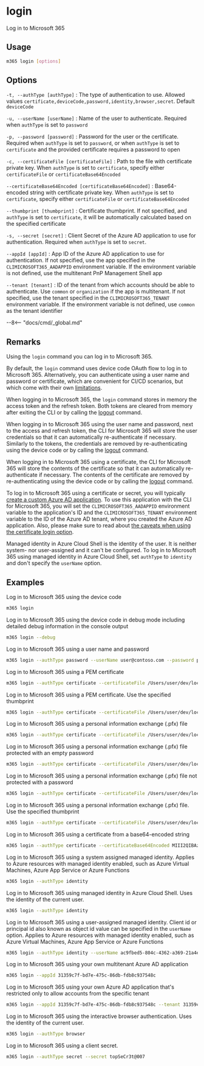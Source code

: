 # login

Log in to Microsoft 365

## Usage

```sh
m365 login [options]
```

## Options

`-t, --authType [authType]`
: The type of authentication to use. Allowed values `certificate,deviceCode,password,identity,browser,secret`. Default `deviceCode`

`-u, --userName [userName]`
: Name of the user to authenticate. Required when `authType` is set to `password`

`-p, --password [password]`
: Password for the user or the certificate. Required when `authType` is set to `password`, or when `authType` is set to `certificate` and the provided certificate requires a password to open

`-c, --certificateFile [certificateFile]`
: Path to the file with certificate private key. When `authType` is set to `certificate`, specify either `certificateFile` or `certificateBase64Encoded`

`--certificateBase64Encoded [certificateBase64Encoded]`
: Base64-encoded string with certificate private key. When `authType` is set to `certificate`, specify either `certificateFile` or `certificateBase64Encoded`

`--thumbprint [thumbprint]`
: Certificate thumbprint. If not specified, and `authType` is set to `certificate`, it will be automatically calculated based on the specified certificate

`-s, --secret [secret]`
: Client Secret of the Azure AD application to use for authentication. Required when `authType` is set to `secret`.

`--appId [appId]`
: App ID of the Azure AD application to use for authentication. If not specified, use the app specified in the `CLIMICROSOFT365_AADAPPID` environment variable. If the environment variable is not defined, use the multitenant PnP Management Shell app

`--tenant [tenant]`
: ID of the tenant from which accounts should be able to authenticate. Use `common` or `organization` if the app is multitenant. If not specified, use the tenant specified in the `CLIMICROSOFT365_TENANT` environment variable. If the environment variable is not defined, use `common` as the tenant identifier

--8<-- "docs/cmd/_global.md"

## Remarks

Using the `login` command you can log in to Microsoft 365.

By default, the `login` command uses device code OAuth flow to log in to Microsoft 365. Alternatively, you can authenticate using a user name and password or certificate, which are convenient for CI/CD scenarios, but which come with their own [limitations](../user-guide/connecting-office-365.md).

When logging in to Microsoft 365, the `login` command stores in memory the access token and the refresh token. Both tokens are cleared from memory after exiting the CLI or by calling the [logout](logout.md) command.

When logging in to Microsoft 365 using the user name and password, next to the access and refresh token, the CLI for Microsoft 365 will store the user credentials so that it can automatically re-authenticate if necessary. Similarly to the tokens, the credentials are removed by re-authenticating using the device code or by calling the [logout](logout.md) command.

When logging in to Microsoft 365 using a certificate, the CLI for Microsoft 365 will store the contents of the certificate so that it can automatically re-authenticate if necessary. The contents of the certificate are removed by re-authenticating using the device code or by calling the [logout](logout.md) command.  

To log in to Microsoft 365 using a certificate or secret, you will typically [create a custom Azure AD application](../user-guide/using-own-identity.md). To use this application with the CLI for Microsoft 365, you will set the `CLIMICROSOFT365_AADAPPID` environment variable to the application's ID and the `CLIMICROSOFT365_TENANT` environment variable to the ID of the Azure AD tenant, where you created the Azure AD application. Also, please make sure to read about [the caveats when using the certificate login option](../user-guide/cli-certificate-caveats.md).

Managed identity in Azure Cloud Shell is the identity of the user. It is neither system- nor user-assigned and it can't be configured. To log in to Microsoft 365 using managed identity in Azure Cloud Shell, set `authType` to `identity` and don't specify the `userName` option.

## Examples

Log in to Microsoft 365 using the device code

```sh
m365 login
```

Log in to Microsoft 365 using the device code in debug mode including detailed debug information in the console output

```sh
m365 login --debug
```

Log in to Microsoft 365 using a user name and password

```sh
m365 login --authType password --userName user@contoso.com --password pass@word1
```

Log in to Microsoft 365 using a PEM certificate

```sh
m365 login --authType certificate --certificateFile /Users/user/dev/localhost.pem
```

Log in to Microsoft 365 using a PEM certificate. Use the specified thumbprint

```sh
m365 login --authType certificate --certificateFile /Users/user/dev/localhost.pem  --thumbprint 47C4885736C624E90491F32B98855AA8A7562AF1
```

Log in to Microsoft 365 using a personal information exchange (.pfx) file

```sh
m365 login --authType certificate --certificateFile /Users/user/dev/localhost.pfx --password 'pass@word1'
```

Log in to Microsoft 365 using a personal information exchange (.pfx) file protected with an empty password

```sh
m365 login --authType certificate --certificateFile /Users/user/dev/localhost.pfx --password
```

Log in to Microsoft 365 using a personal information exchange (.pfx) file not protected with a password

```sh
m365 login --authType certificate --certificateFile /Users/user/dev/localhost.pfx
```

Log in to Microsoft 365 using a personal information exchange (.pfx) file. Use the specified thumbprint

```sh
m365 login --authType certificate --certificateFile /Users/user/dev/localhost.pfx --thumbprint 47C4885736C624E90491F32B98855AA8A7562AF1 --password 'pass@word1'
```

Log in to Microsoft 365 using a certificate from a base64-encoded string

```sh
m365 login --authType certificate --certificateBase64Encoded MIII2QIBAzCCCJ8GCSqGSIb3DQEHAaCCCJAEg...eX1N5AgIIAA== --thumbprint D0C9B442DE249F55D10CDA1A2418952DC7D407A3
```

Log in to Microsoft 365 using a system assigned managed identity. Applies to Azure resources with managed identity enabled,
such as Azure Virtual Machines, Azure App Service or Azure Functions

```sh
m365 login --authType identity
```

Log in to Microsoft 365 using managed identity in Azure Cloud Shell. Uses the identity of the current user.

```sh
m365 login --authType identity
```

Log in to Microsoft 365 using a user-assigned managed identity. Client id or principal id also known as object id value can be specified in the `userName` option. Applies to Azure resources with managed identity enabled, such as Azure Virtual Machines, Azure App Service or Azure Functions

```sh
m365 login --authType identity --userName ac9fbed5-804c-4362-a369-21a4ec51109e
```

Log in to Microsoft 365 using your own multitenant Azure AD application

```sh
m365 login --appId 31359c7f-bd7e-475c-86db-fdb8c937548c
```

Log in to Microsoft 365 using your own Azure AD application that's restricted only to allow accounts from the specific tenant

```sh
m365 login --appId 31359c7f-bd7e-475c-86db-fdb8c937548c --tenant 31359c7f-bd7e-475c-86db-fdb8c937548a
```

Log in to Microsoft 365 using the interactive browser authentication. Uses the identity of the current user.

```sh
m365 login --authType browser
```

Log in to Microsoft 365 using a client secret.

```sh
m365 login --authType secret --secret topSeCr3t@007
```
